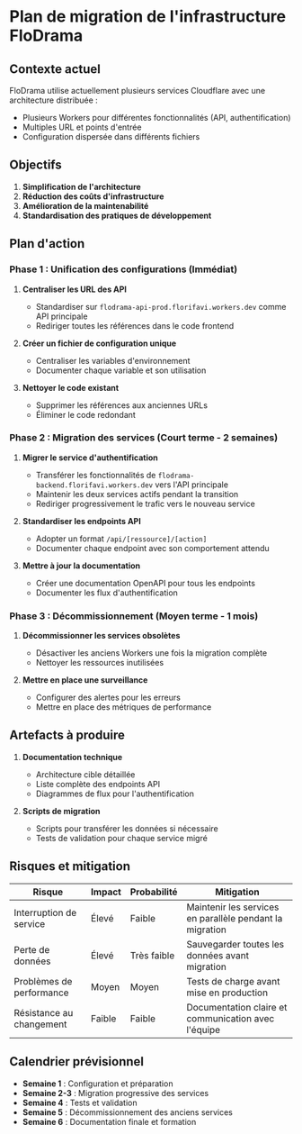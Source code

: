 # Plan de migration de l'infrastructure FloDrama

## Contexte actuel

FloDrama utilise actuellement plusieurs services Cloudflare avec une architecture distribuée :
- Plusieurs Workers pour différentes fonctionnalités (API, authentification)
- Multiples URL et points d'entrée
- Configuration dispersée dans différents fichiers

## Objectifs

1. **Simplification de l'architecture**
2. **Réduction des coûts d'infrastructure**
3. **Amélioration de la maintenabilité**
4. **Standardisation des pratiques de développement**

## Plan d'action

### Phase 1 : Unification des configurations (Immédiat)

1. **Centraliser les URL des API**
   - Standardiser sur `flodrama-api-prod.florifavi.workers.dev` comme API principale
   - Rediriger toutes les références dans le code frontend

2. **Créer un fichier de configuration unique**
   - Centraliser les variables d'environnement
   - Documenter chaque variable et son utilisation

3. **Nettoyer le code existant**
   - Supprimer les références aux anciennes URLs
   - Éliminer le code redondant

### Phase 2 : Migration des services (Court terme - 2 semaines)

1. **Migrer le service d'authentification**
   - Transférer les fonctionnalités de `flodrama-backend.florifavi.workers.dev` vers l'API principale
   - Maintenir les deux services actifs pendant la transition
   - Rediriger progressivement le trafic vers le nouveau service

2. **Standardiser les endpoints API**
   - Adopter un format `/api/[ressource]/[action]`
   - Documenter chaque endpoint avec son comportement attendu

3. **Mettre à jour la documentation**
   - Créer une documentation OpenAPI pour tous les endpoints
   - Documenter les flux d'authentification

### Phase 3 : Décommissionnement (Moyen terme - 1 mois)

1. **Décommissionner les services obsolètes**
   - Désactiver les anciens Workers une fois la migration complète
   - Nettoyer les ressources inutilisées

2. **Mettre en place une surveillance**
   - Configurer des alertes pour les erreurs
   - Mettre en place des métriques de performance

## Artefacts à produire

1. **Documentation technique**
   - Architecture cible détaillée
   - Liste complète des endpoints API
   - Diagrammes de flux pour l'authentification

2. **Scripts de migration**
   - Scripts pour transférer les données si nécessaire
   - Tests de validation pour chaque service migré

## Risques et mitigation

| Risque | Impact | Probabilité | Mitigation |
|--------|--------|-------------|------------|
| Interruption de service | Élevé | Faible | Maintenir les services en parallèle pendant la migration |
| Perte de données | Élevé | Très faible | Sauvegarder toutes les données avant migration |
| Problèmes de performance | Moyen | Moyen | Tests de charge avant mise en production |
| Résistance au changement | Faible | Faible | Documentation claire et communication avec l'équipe |

## Calendrier prévisionnel

- **Semaine 1** : Configuration et préparation
- **Semaine 2-3** : Migration progressive des services
- **Semaine 4** : Tests et validation
- **Semaine 5** : Décommissionnement des anciens services
- **Semaine 6** : Documentation finale et formation

